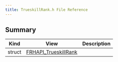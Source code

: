 ```yaml
---
title: TrueskillRank.h File Reference
---
```


## Summary
| Kind | View | Description |
|------|------|-------------|
|struct|[FRHAPI_TrueskillRank](/unreal-plugins/all/structfrhapi__trueskillrank/#structFRHAPI__TrueskillRank)||
